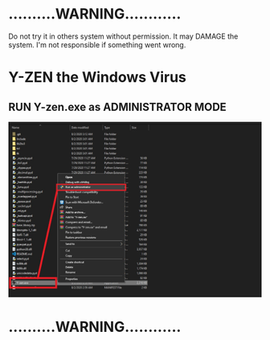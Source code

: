 <h1>..........WARNING............</h1>
Do not try it in others system without permission. It may DAMAGE the system.
I'm not responsible if something went wrong. 


<h1>Y-ZEN the Windows Virus</h1>

<h2>RUN Y-zen.exe as ADMINISTRATOR MODE</h2>

<img src="Screenshot (39).jpg">


<h1>..........WARNING............</h1>
